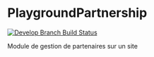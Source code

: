 PlaygroundPartnership
================

[![Develop Branch Build Status](https://travis-ci.org/gregorybesson/PlaygroundPartnership.svg)](http://travis-ci.org/gregorybesson/PlaygroundPartnership)

Module de gestion de partenaires sur un site

